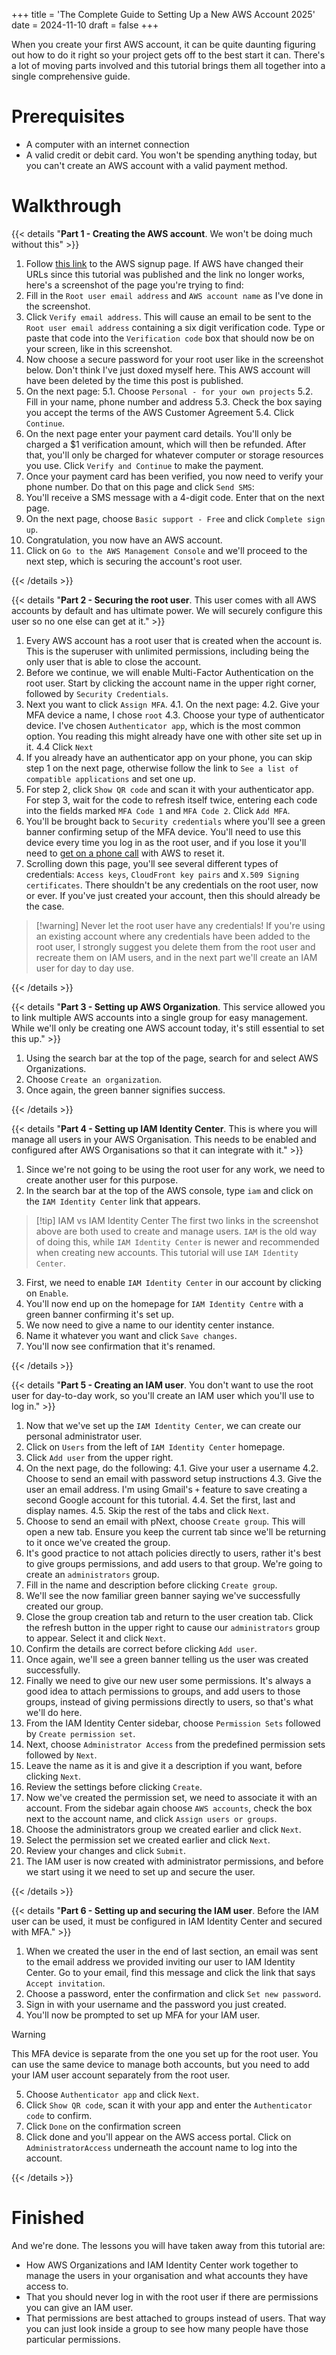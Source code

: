 +++
title = 'The Complete Guide to Setting Up a New AWS Account 2025'
date = 2024-11-10
draft = false
+++

When you create your first AWS account, it can be quite daunting figuring out how to do it right so your project gets off to the best start it can. There's a lot of moving parts involved and this tutorial brings them all together into a single comprehensive guide.

# Prerequisites

- A computer with an internet connection
- A valid credit or debit card. You won't be spending anything today, but you can't create an AWS account with a valid payment method.

# Walkthrough

{{< details "**Part 1 - Creating the AWS account**. We won\'t be doing much without this" >}}

1. Follow [this link](https://signin.aws.amazon.com/signup?request_type=register) to the AWS signup page. If AWS have changed their URLs since this tutorial was published and the link no longer works, here's a screenshot of the page you're trying to find:
2. Fill in the `Root user email address` and `AWS account name` as I've done in the screenshot.
3. Click `Verify email address`. This will cause an email to be sent to the `Root user email address` containing a six digit verification code. Type or paste that code into the `Verification code` box that should now be on your screen, like in this screenshot.
4. Now choose a secure password for your root user like in the screenshot below. Don't think I've just doxed myself here. This AWS account will have been deleted by the time this post is published.
5. On the next page:
   5.1. Choose `Personal - for your own projects`
   5.2. Fill in your name, phone number and address
   5.3. Check the box saying you accept the terms of the AWS Customer Agreement
   5.4. Click `Continue`.
6. On the next page enter your payment card details. You'll only be charged a $1 verification amount, which will then be refunded. After that, you'll only be charged for whatever computer or storage resources you use. Click `Verify and Continue` to make the payment.
7. Once your payment card has been verified, you now need to verify your phone number. Do that on this page and click `Send SMS`:
8. You'll receive a SMS message with a 4-digit code. Enter that on the next page.
9. On the next page, choose `Basic support - Free` and click `Complete sign up`.
10. Congratulation, you now have an AWS account.
11. Click on `Go to the AWS Management Console` and we'll proceed to the next step, which is securing the account's root user.

{{< /details >}}

{{< details "**Part 2 - Securing the root user**. This user comes with all AWS accounts by default and has ultimate power. We will securely configure this user so no one else can get at it." >}}

1. Every AWS account has a root user that is created when the account is. This is the superuser with unlimited permissions, including being the only user that is able to close the account.
2. Before we continue, we will enable Multi-Factor Authentication on the root user. Start by clicking the account name in the upper right corner, followed by `Security Credentials`.
3. Next you want to click `Assign MFA`.
   4.1. On the next page:
   4.2. Give your MFA device a name, I chose `root`
   4.3. Choose your type of authenticator device. I've chosen `Authenticator app`, which is the most common option. You reading this might already have one with other site set up in it.
   4.4 Click `Next`
4. If you already have an authenticator app on your phone, you can skip step 1 on the next page, otherwise follow the link to `See a list of compatible applications` and set one up.
5. For step 2, click `Show QR code` and scan it with your authenticator app. For step 3, wait for the code to refresh itself twice, entering each code into the fields marked `MFA Code 1` and `MFA Code 2`. Click `Add MFA`.
6. You'll be brought back to `Security credentials` where you'll see a green banner confirming setup of the MFA device. You'll need to use this device every time you log in as the root user, and if you lose it you'll need to [get on a phone call](https://docs.aws.amazon.com/IAM/latest/UserGuide/id_credentials_mfa_lost-or-broken.html#root-mfa-lost-or-broken) with AWS to reset it.
7. Scrolling down this page, you'll see several different types of credentials: `Access keys`, `CloudFront key pairs` and `X.509 Signing certificates`. There shouldn't be any credentials on the root user, now or ever. If you've just created your account, then this should already be the case.

> [!warning] Never let the root user have any credentials!
> If you're using an existing account where any credentials have been added to the root user, I strongly suggest you delete them from the root user and recreate them on IAM users, and in the next part we'll create an IAM user for day to day use.

{{< /details >}}

{{< details "**Part 3 - Setting up AWS Organization**. This service allowed you to link multiple AWS accounts into a single group for easy management. While we'll only be creating one AWS account today, it's still essential to set this up." >}}

1. Using the search bar at the top of the page, search for and select AWS Organizations.
2. Choose `Create an organization`.
3. Once again, the green banner signifies success.

{{< /details >}}

{{< details "**Part 4 - Setting up IAM Identity Center**. This is where you will manage all users in your AWS Organisation. This needs to be enabled and configured after AWS Organisations so that it can integrate with it." >}}

1. Since we're not going to be using the root user for any work, we need to create another user for this purpose.
2. In the search bar at the top of the AWS console, type `iam` and click on the `IAM Identity Center` link that appears.

> [!tip] IAM vs IAM Identity Center
> The first two links in the screenshot above are both used to create and manage users. `IAM` is the old way of doing this, while `IAM Identity Center` is newer and recommended when creating new accounts. This tutorial will use `IAM Identity Center`.

3. First, we need to enable `IAM Identity Center` in our account by clicking on `Enable`.
4. You'll now end up on the homepage for `IAM Identity Centre` with a green banner confirming it's set up.
5. We now need to give a name to our identity center instance.
6. Name it whatever you want and click `Save changes`.
7. You'll now see confirmation that it's renamed.

{{< /details >}}

{{< details "**Part 5 - Creating an IAM user**. You don't want to use the root user for day-to-day work, so you'll create an IAM user which you'll use to log in." >}}

1. Now that we've set up the `IAM Identity Center`, we can create our personal administrator user.
2. Click on `Users` from the left of `IAM Identity Center` homepage.
3. Click `Add user` from the upper right.
4. On the next page, do the following:
   4.1. Give your user a username
   4.2. Choose to send an email with password setup instructions
   4.3. Give the user an email address. I'm using Gmail's `+` feature to save creating a second Google account for this tutorial.
   4.4. Set the first, last and display names.
   4.5. Skip the rest of the tabs and click `Next`.
5. Choose to send an email with pNext, choose `Create group`. This will open a new tab. Ensure you keep the current tab since we'll be returning to it once we've created the group.
6. It's good practice to not attach policies directly to users, rather it's best to give groups permissions, and add users to that group. We're going to create an `administrators` group.
7. Fill in the name and description before clicking `Create group`.
8. We'll see the now familiar green banner saying we've successfully created our group.
9. Close the group creation tab and return to the user creation tab. Click the refresh button in the upper right to cause our `administrators` group to appear. Select it and click `Next`.
10. Confirm the details are correct before clicking `Add user`.
11. Once again, we'll see a green banner telling us the user was created successfully.
12. Finally we need to give our new user some permissions. It's always a good idea to attach permissions to groups, and add users to those groups, instead of giving permissions directly to users, so that's what we'll do here.
13. From the IAM Identity Center sidebar, choose `Permission Sets` followed by `Create permission set`.
14. Next, choose `Administrator Access` from the predefined permission sets followed by `Next`.
15. Leave the name as it is and give it a description if you want, before clicking `Next`.
16. Review the settings before clicking `Create`.
17. Now we've created the permission set, we need to associate it with an account. From the sidebar again choose `AWS accounts`, check the box next to the account name, and click `Assign users or groups`.
18. Choose the administrators group we created earlier and click `Next`.
19. Select the permission set we created earlier and click `Next`.
20. Review your changes and click `Submit`.
21. The IAM user is now created with administrator permissions, and before we start using it we need to set up and secure the user.

{{< /details >}}

{{< details "**Part 6 - Setting up and securing the IAM user**. Before the IAM user can be used, it must be configured in IAM Identity Center and secured with MFA." >}}

1. When we created the user in the end of last section, an email was sent to the email address we provided inviting our user to IAM Identity Center. Go to your email, find this message and click the link that says `Accept invitation`.
2. Choose a password, enter the confirmation and click `Set new password`.
3. Sign in with your username and the password you just created.
4. You'll now be prompted to set up MFA for your IAM user.

> [!warning]
> This MFA device is separate from the one you set up for the root user. You can use the same device to manage both accounts, but you need to add your IAM user account separately from the root user.

5. Choose `Authenticator app` and click `Next`.
6. Click `Show QR code`, scan it with your app and enter the `Authenticator code` to confirm.
7. Click `Done` on the confirmation screen
8. Click done and you'll appear on the AWS access portal. Click on `AdministratorAccess` underneath the account name to log into the account.

{{< /details >}}

# Finished

And we're done. The lessons you will have taken away from this tutorial are:

- How AWS Organizations and IAM Identity Center work together to manage the users in your organisation and what accounts they have access to.
- That you should never log in with the root user if there are permissions you can give an IAM user.
- That permissions are best attached to groups instead of users. That way you can just look inside a group to see how many people have those particular permissions.
